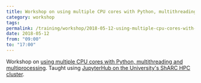 ```yaml
---
title: Workshop on using multiple CPU cores with Python, multithreading and multiprocessing
category: workshop
tags:
permalink: /training/workshop/2018-05-12-using-multiple-cpu-cores-with-python/
date: 2018-05-12
from: "09:00"
to: "17:00"
---
```


Workshop on [using multiple CPU cores with Python, multithreading and multiprocessing](https://www.eventbrite.co.uk/e/using-multiple-cpu-cores-with-python-multithreading-multiprocessing-tickets-44913511522#).  Taught using [JupyterHub on the University's ShARC HPC cluster](https://docs.hpc.shef.ac.uk/en/latest/hpc/jupyterhub.html#using-jupyter-on-sharc).